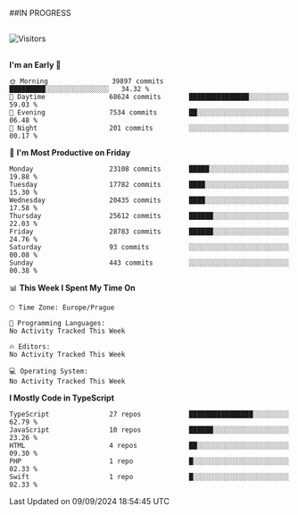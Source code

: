 ##IN PROGRESS
##
![Visitors](https://komarev.com/ghpvc/?username=petrbui&style=for-the-badge&label=Visitors+👀)



##
<!--
[![My GitHub stats](https://github-readme-stats.vercel.app/api?username=petrbui&theme=github_dark)](https://github.com/anuraghazra/github-readme-stats)

[![My wakatime stats](https://github-readme-stats.vercel.app/api/wakatime?username=petrbui&theme=github_dark)](https://github.com/anuraghazra/github-readme-stats)
-->
<!--START_SECTION:waka-->
**I'm an Early 🐤** 

```text
🌞 Morning                39897 commits       █████████░░░░░░░░░░░░░░░░   34.32 % 
🌆 Daytime                68624 commits       ███████████████░░░░░░░░░░   59.03 % 
🌃 Evening                7534 commits        ██░░░░░░░░░░░░░░░░░░░░░░░   06.48 % 
🌙 Night                  201 commits         ░░░░░░░░░░░░░░░░░░░░░░░░░   00.17 % 
```
📅 **I'm Most Productive on Friday** 

```text
Monday                   23108 commits       █████░░░░░░░░░░░░░░░░░░░░   19.88 % 
Tuesday                  17782 commits       ████░░░░░░░░░░░░░░░░░░░░░   15.30 % 
Wednesday                20435 commits       ████░░░░░░░░░░░░░░░░░░░░░   17.58 % 
Thursday                 25612 commits       ██████░░░░░░░░░░░░░░░░░░░   22.03 % 
Friday                   28783 commits       ██████░░░░░░░░░░░░░░░░░░░   24.76 % 
Saturday                 93 commits          ░░░░░░░░░░░░░░░░░░░░░░░░░   00.08 % 
Sunday                   443 commits         ░░░░░░░░░░░░░░░░░░░░░░░░░   00.38 % 
```


📊 **This Week I Spent My Time On** 

```text
🕑︎ Time Zone: Europe/Prague

💬 Programming Languages: 
No Activity Tracked This Week

🔥 Editors: 
No Activity Tracked This Week

💻 Operating System: 
No Activity Tracked This Week
```

**I Mostly Code in TypeScript** 

```text
TypeScript               27 repos            ████████████████░░░░░░░░░   62.79 % 
JavaScript               10 repos            ██████░░░░░░░░░░░░░░░░░░░   23.26 % 
HTML                     4 repos             ██░░░░░░░░░░░░░░░░░░░░░░░   09.30 % 
PHP                      1 repo              █░░░░░░░░░░░░░░░░░░░░░░░░   02.33 % 
Swift                    1 repo              █░░░░░░░░░░░░░░░░░░░░░░░░   02.33 % 
```




 Last Updated on 09/09/2024 18:54:45 UTC
<!--END_SECTION:waka-->
